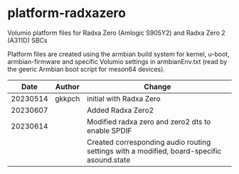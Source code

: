 # platform-radxazero
Volumio platform files for Radxa Zero (Amlogic S905Y2) and Radxa Zero 2 (A311D) SBCs

Platform files are created using the armbian build system for kernel, u-boot, armbian-firmware and specific Volumio settings in armbianEnv.txt (read by the geeric Armbian boot script for meson64 devices).

<sub>

|Date|Author|Change
|---|---|---|
20230514|gkkpch|initial with Radxa Zero
20230607||Added Radxa Zero2
20230614||Modified radxa zero and zero2 dts to enable SPDIF
|||Created corresponding audio routing settings with a modified,  board-specific asound.state



